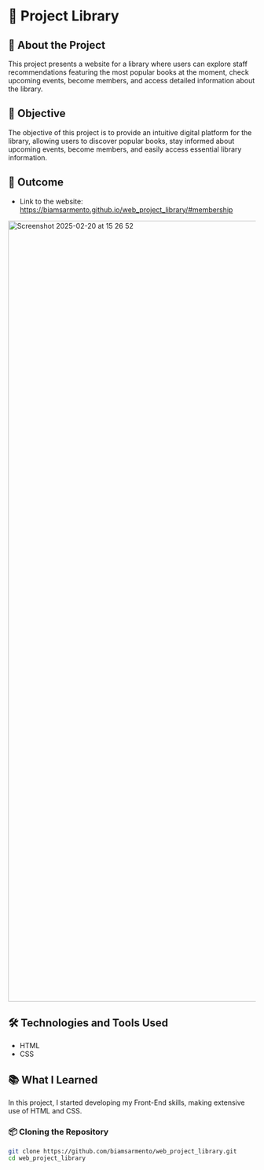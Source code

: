# 📌 Project Library

## 📖 About the Project

This project presents a website for a library where users can explore staff recommendations featuring the most popular books at the moment, check upcoming events, become members, and access detailed information about the library.

## 🎯 Objective

The objective of this project is to provide an intuitive digital platform for the library, allowing users to discover popular books, stay informed about upcoming events, become members, and easily access essential library information.

## 🚀 Outcome

- Link to the website: https://biamsarmento.github.io/web_project_library/#membership  
<img width="1590" alt="Screenshot 2025-02-20 at 15 26 52" src="https://github.com/user-attachments/assets/04d19780-0bdf-44e2-b710-145ad73ffd72" />

## 🛠️ Technologies and Tools Used

- HTML
- CSS

## 📚 What I Learned

In this project, I started developing my Front-End skills, making extensive use of HTML and CSS.

### 📦 Cloning the Repository
```bash
git clone https://github.com/biamsarmento/web_project_library.git
cd web_project_library
